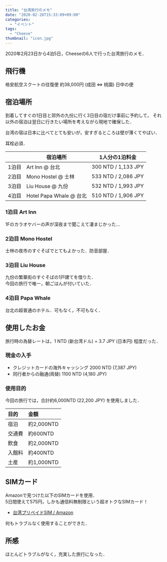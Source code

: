 ```yaml
---
title: "台湾旅行のメモ"
date: "2020-02-28T15:33:09+09:00"
categories:
  - "イベント"
tags:
  - "Cheese"
thumbnail: "icon.jpg"
---
```


2020年2月23日から4泊5日，Cheeseの6人で行った台湾旅行のメモ．

<!--more-->

## 飛行機

格安航空スクートの往復便 約38,000円 (成田 ⇔ 桃園) 日中の便

## 宿泊場所

到着してすぐの1日目と郊外の九份に行く3日目の宿だけ事前に予約して，
それ以外の宿泊は翌日に行きたい場所を考えながら現地で確保した．

台湾の宿は日本に比べてとても安いが，安すぎるところは壁が薄くてやばい．

耳栓必須．

|       | 宿泊場所                | 1人分の1泊料金      |
| ----- | ----------------------- | ------------------- |
| 1泊目 | Art Inn @ 台北          | 300 NTD / 1,133 JPY |
| 2泊目 | Mono Hostel @ 士林      | 533 NTD / 2,086 JPY |
| 3泊目 | Liu House @ 九份        | 532 NTD / 1,993 JPY |
| 4泊目 | Hotel Papa Whale @ 台北 | 510 NTD / 1,906 JPY |

### 1泊目 Art Inn

1Fのカラオケバーの声が深夜まで聞こえて凄まじかった...

### 2泊目 Mono Hostel

士林の夜市のすぐそばでとてもよかった．防音部屋．

### 3泊目 Liu House

九份の繁華街のすぐそばの1戸建てを借りた．  
今回の旅行で唯一，朝ごはんが付いていた．

### 4泊目 Papa Whale

台北の超普通のホテル．可もなく，不可もなく．

## 使用したお金

旅行時の為替レートは，1 NTD (新台湾ドル) = 3.7 JPY (日本円) 程度だった．

### 現金の入手

- クレジットカードの海外キャッシング 2000 NTD (7,387 JPY)
- 同行者からの融通(両替) 1100 NTD (4,180 JPY)

### 使用目的

今回の旅行では，合計約6,000NTD (22,200 JPY) を使用しました．

| 目的   | 金額       |
| :----- | :--------- |
| 宿泊   | 約2,000NTD |
| 交通費 | 約600NTD   |
| 飲食   | 約2,000NTD |
| 入館料 | 約400NTD   |
| 土産   | 約1,000NTD |

## SIMカード

Amazonで見つけた以下のSIMカードを使用．  
5日間使えて575円，しかも通信料無制限という超オトクなSIMカード！

- [台湾プリペイドSIM / Amazon](https://www.amazon.co.jp/dp/B081PSN22Z)

何もトラブルなく使用することができた．

## 所感

ほとんどトラブルがなく，充実した旅行になった．
